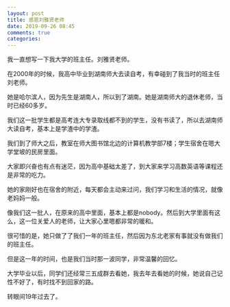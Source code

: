 ```yaml
---
layout: post
title: 感恩刘雅贤老师
date: 2019-09-26 08:45
comments: true
categories: 
---
```


我一直想写一下我大学的班主任。刘雅贤老师。

在2000年的时候，我高中毕业到湖南师大去读自考，有幸碰到了我当时的班主任刘老师。

她是哈尔滨人，因为先生是湖南人，所以到了湖南。她是湖南师大的退休老师，当时已经60多岁。

我们这一批学生都是高考连大专录取线都不到的学生，没有书读了，所以去湖南师大读自考，基本上是学渣中的学渣。

我们到了师大之后，教室在师大图书馆北边的计算机教学部7楼；学生宿舍在嗯大学堂坡的民房里面。

大家即兴奋也有点有迷茫，因为高中基础太差了，到大家来学习高数英语等课程还是非常的吃力。

她的家刚好也在宿舍的附近，每天都会主动来过问，我们学习和生活的情况，就像老妈妈一般。

像我们这一批人，在原来的高中里面，基本上都是nobody。然后到大学里面有这么，这一位关爱人的老师，让大家心里嗯都非常的暖和。

很可惜的是，她只做了了我们一年的班主任，然后因为东北老家有事就没有做我们的班主任。

但是这一年的时间，也是我们当时那一波同学，非常温馨的回忆。

大学毕业以后，同学们还经常三五成群去看她，我去年去看她的时候，她说自己记性不好了，有时找不到回家的路。

转眼间19年过去了。

